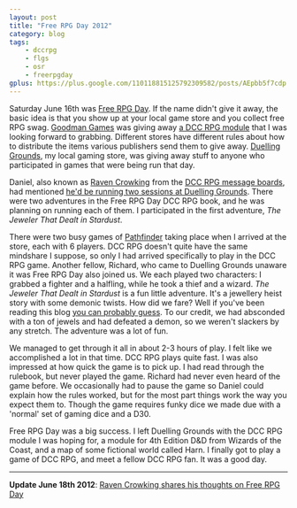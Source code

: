 ```yaml
---
layout: post
title: "Free RPG Day 2012"
category: blog
tags:
    - dccrpg
    - flgs
    - osr
    - freerpgday
gplus: https://plus.google.com/110118815125792309582/posts/AEpbb5f7cdp
---
```


Saturday June 16th was [Free RPG Day][1]. If the name didn't give it away, the basic idea is that you show up at your local game store and you collect free RPG swag. [Goodman Games][2] was giving away [a DCC RPG module][3] that I was looking forward to grabbing. Different stores have different rules about how to distribute the items various publishers send them to give away. [Duelling Grounds][4], my local gaming store, was giving away stuff to anyone who participated in games that were being run that day.

Daniel, also known as [Raven Crowking][5] from the [DCC RPG message boards][6], had mentioned [he'd be running two sessions at Duelling Grounds][7]. There were two adventures in the Free RPG Day DCC RPG book, and he was planning on running each of them. I participated in the first adventure, _The Jeweler That Dealt in Stardust_.

There were two busy games of [Pathfinder][8] taking place when I arrived at the store, each with 6 players. DCC RPG doesn't quite have the same mindshare I suppose, so only I had arrived specifically to play in the DCC RPG game. Another fellow, Richard, who came to Duelling Grounds unaware it was Free RPG Day also joined us. We each played two characters: I grabbed a fighter and a halfling, while he took a thief and a wizard. _The Jeweler That Dealt in Stardust_ is a fun little adventure. It's a jewellery heist story with some demonic twists. How did we fare? Well if you've been reading this blog [you can probably guess][9]. To our credit, we had absconded with a ton of jewels and had defeated a demon, so we weren't slackers by any stretch. The adventure was a lot of fun.

We managed to get through it all in about 2-3 hours of play. I felt like we accomplished a lot in that time. DCC RPG plays quite fast. I was also impressed at how quick the game is to pick up. I had read through the rulebook, but never played the game. Richard had never even heard of the game before. We occasionally had to pause the game so Daniel could explain how the rules worked, but for the most part things work the way you expect them to. Though the game requires funky dice we made due with a 'normal' set of gaming dice and a D30.

Free RPG Day was a big success. I left Duelling Grounds with the DCC RPG module I was hoping for, a module for 4th Edition D&D from Wizards of the Coast, and a map of some fictional world called Harn. I finally got to play a game of DCC RPG, and meet a fellow DCC RPG fan. It was a good day.

---

**Update June 18th 2012**: [Raven Crowking shares his thoughts on Free RPG Day][10]


[1]: http://www.freerpgday.com/
[2]: http://www.goodman-games.com/forums/index.php
[3]: http://www.goodman-games.com/FRPGD12preview.html
[4]: http://http://www.dueling-grounds.com/
[5]: http://ravencrowking.blogspot.ca/
[6]: http://www.dueling-grounds.com/
[7]: http://ravencrowking.blogspot.ca/2012/06/free-rpg-day-reminder.html
[8]: http://paizo.com/pathfinder
[9]: http://save.vs.totalpartykill.ca/blog/total-party-kill/
[10]: http://ravencrowking.blogspot.ca/2012/06/thoughts-and-reflections-on-free-rpg.html
